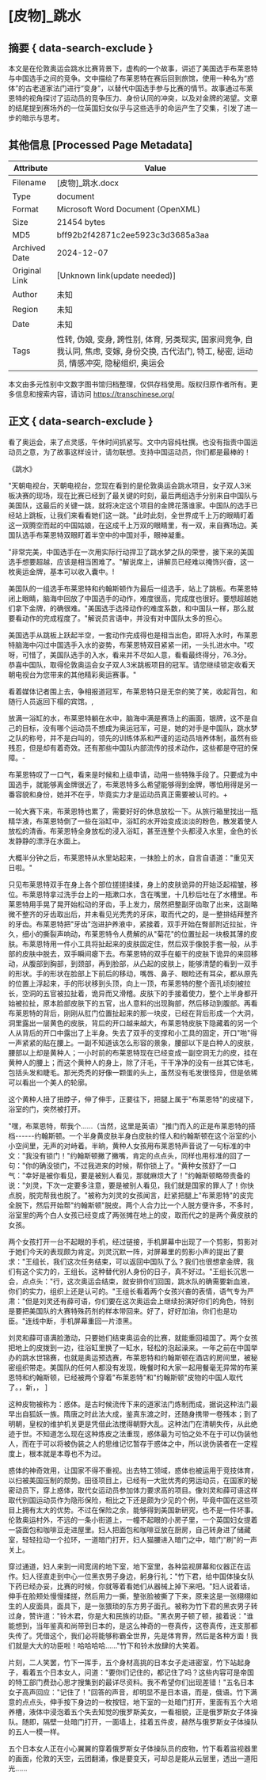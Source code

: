 # [皮物]_跳水



## 摘要  { data-search-exclude }

<!-- tcd_abstract -->
本文是在伦敦奥运会跳水比赛背景下，虚构的一个故事，讲述了美国选手布莱恩特与中国选手之间的竞争。文中描绘了布莱恩特在赛后回到旅馆，使用一种名为“惑体”的古老道家法门进行“变身”，以替代中国选手参与比赛的情节。故事通过布莱恩特的视角探讨了运动员的竞争压力、身份认同的冲突，以及对金牌的渴望。文章的结尾提到赛场外的一位英国妇女似乎与这些选手的命运产生了交集，引发了进一步的暗示与思考。

<!-- tcd_abstract_end -->

## 其他信息 [Processed Page Metadata]

| Attribute       | Value                                  |
|-----------------|----------------------------------------|
| Filename        | [皮物]_跳水.docx                             |
| Type            | document                                 |
| Format          | Microsoft Word Document (OpenXML)                               |
| Size            | 21454 bytes                           |
| MD5             | bff92b2f42871c2ee5923c3d3685a3aa                                  |
| Archived Date   | 2024-12-07                             |
| Original Link   | [Unknown link(update needed)]                         |
| Author          | 未知                               |
| Region          | 未知                               |
| Date            | 未知                                 |
| Tags            | 性转, 伪娘, 变身, 跨性别, 体育, 另类现实, 国家间竞争, 自我认同, 焦虑, 变嫁, 身份交换, 古代法门, 特工, 秘密, 运动员, 情感冲突, 隐秘组织, 奥运会                                 |

本文由多元性别中文数字图书馆归档整理，仅供存档使用。版权归原作者所有。更多信息和搜索内容，请访问 <https://transchinese.org/>


## 正文 { data-search-exclude }

<!-- tcd_main_text -->
看了奥运会，来了点灵感，午休时间抓紧写。文中内容纯杜撰。也没有指责中国运动员之意，为了故事这样设计，请勿联想。支持中国运动员，你们都是最棒的！

《跳水》

"天朝电视台，天朝电视台，您现在看到的是伦敦奥运会跳水项目，女子双人3米板决赛的现场，现在比赛已经到了最关键的时刻，最后两组选手分别来自中国队与美国队，这最后的关键一跳，就将决定这个项目的金牌花落谁家。中国队的选手已经站上跳板，让我们来看看她们这一跳。"此时此刻，全世界成千上万的眼睛盯着这一双腾空而起的中国姑娘，在这成千上万双的眼睛里，有一双，来自赛场边。美国队选手布莱恩特双眼盯着半空中的中国对手，眼神凝重。

"非常完美，中国选手在一次用实际行动捍卫了跳水梦之队的荣誉，接下来的美国选手想要超越，应该是相当困难了。"解说席上，讲解员已经难以掩饰兴奋，这一枚奥运金牌，基本可以收入囊中。!

美国队的一组选手布莱恩特和约翰斯顿作为最后一组选手，站上了跳板。布莱恩特闭上眼睛，脑海中回放了中国选手的动作，难度很高，完成度也很好。要想超越她们拿下金牌，的确很难。"美国选手选择动作的难度系数，和中国队一样，那么就要看动作的完成程度了。"解说员言语中，并没有对中国队太多的担心。

美国选手从跳板上跃起半空，一套动作完成得也是相当出色，即将入水时，布莱恩特脑海中闪过中国选手入水的姿势，布莱恩特双目紧紧一闭，一头扎进水中。"哎呀，可惜了，美国队选手的入水，看来并不尽如人意，看看最终得分，76.3分。恭喜中国队，取得伦敦奥运会女子双人3米跳板项目的冠军。请您继续锁定收看天朝电视台为您带来的其他精彩奥运赛事。"

看着媒体记者围上去，争相报道冠军，布莱恩特只是无奈的笑了笑，收起背包，和随行人员返回下榻的宾馆。,

放满一浴缸的水，布莱恩特躺在水中，脑海中满是赛场上的画面，银牌，这不是自己的目标，没有哪个运动员不想成为奥运冠军，可是，她的对手是中国队，跳水梦之队的称号，并不是白叫的，领先的训练体系和严谨的运动员培养体制，虽然有些残忍，但是却有着奇效。还有那些中国队内部流传的技术动作，这些都是夺冠的保障。-

布莱恩特叹了一口气，看来是时候和上级申请，动用一些特殊手段了。只要成为中国选手，就能够离金牌很近了，布莱恩特多么希望能够得到金牌，哪怕用得是另一番容貌和身份，她并不在乎，毕竟实力才是运动员真正需要被认可的。+

一轮大赛下来，布莱恩特也累了，需要好好的休息放松一下。从旅行箱里找出一瓶精华液，布莱恩特倒了一些在浴缸中，浴缸的水开始变成淡淡的粉色，散发着使人放松的清香。布莱恩特全身放松的浸入浴缸，甚至连整个头都浸入水里，金色的长发静静的漂浮在水面上。

大概半分钟之后，布莱恩特从水里站起来，一抹脸上的水，自言自语道："重见天日啦。"

只见布莱恩特双手在身上各个部位搓搓揉揉，身上的皮肤诡异的开始泛起褶皱，移位。布莱恩特拿过洗手台上的一瓶漱口水，含在嘴里，十几秒后吐在了水槽里。布莱恩特用手晃了晃开始松动的牙齿，手上发力，居然把整副牙齿取了出来，这副略微不整齐的牙齿取出后，并未看见光秃秃的牙床，取而代之的，是一整排结拜整齐的牙齿。布莱恩特把"牙齿"泡进护养液中，紧接着，双手开始在臀部附近拉扯，许久，细小的撕裂声响动，布莱恩特令人费解的从"菊花"的位置扯起一块极其薄的皮肤。布莱恩特用一件小工具将扯起来的皮肤固定住，然后双手像脱手套一般，从手部的皮肤中脱去，双手瞬间瘪下去。布莱恩特的双手在躯干的皮肤下诡异的来回移动，从腹部到胸部，到颈部，再到脸部，从凸起的皮肤上，能够清楚的看到一双手的形状。手的形状在脸部上下前后的移动，嘴唇、鼻子、眼睑还有耳朵，都从原先的位置上浮起来，手的形状移到头顶，向上一顶，布莱恩特的整个面孔顷刻被拉长，空洞的五官被拉扯着，诡异而又滑稽。皮肤下的手接着使力，整个上半身都开始被拉扯，原本脸部皮肤下的五官，出人意料的出现胸部，然后移动到腹部。再看布莱恩特的背后，刚刚从肛门位置扯起来的那一块皮，已经在背后形成一个大洞，洞里露出一层黄色的皮肤，背后的开口越来越大，布莱恩特皮肤下隐藏着的另一个人从背后的开口中露出了上半身。失去了双手的支撑和小工具的固定，开口"啪"得一声紧紧的贴在腰上。一副不知道该怎么形容的景象，腰部以下是白种人的皮肤，腰部以上却是黄种人；一小时前的布莱恩特现在已经变成一副空洞无力的皮，挂在黄种人的腰上；而这个黄种人的身上，除了汗毛，干干净净的没有一丝其它体毛，包括头发和睫毛。那光秃秃的好像一颗蛋的头上，虽然没有毛发很怪异，但是依稀可以看出一个美人的轮廓。

这个黄种人扭了扭脖子，伸了伸手，正要往下，把腿上属于"布莱恩特"的皮褪下，浴室的门，突然被打开。

"嘿，布莱恩特，帮我个......（当然，这里是英语）"推门而入的正是布莱恩特的搭档------约翰斯顿。一个半身黄皮肤半身白皮肤的怪人和约翰斯顿在这个浴室的小小空间里，无声的对峙着。半晌，黄种人女孩用布莱恩特声音说了一句标准的中文："我没有锁门！"约翰斯顿撇了撇嘴，肯定的点点头，同样也用标准的回了一句："你的确没锁门，不过我进来的时候，帮你锁上了。"黄种女孩舒了一口气："幸好是被你看见，要是被别人看见，那就麻烦大了！"约翰斯顿略带责备的说："刘灵，下次一定要多注意，要是被别人看见，我们就是国家的罪人了！你快点脱，脱完帮我也脱了。"被称为刘灵的女孩闻言，赶紧把腿上"布莱恩特"的皮完全脱下，然后开始帮"约翰斯顿"脱皮。两个人合力比一个人脱方便许多，不多时，浴室里的两个白人女孩已经变成了两张摊在地上的皮，取而代之的是两个黄皮肤的女孩。

两个女孩打开一台不起眼的手机，经过链接，手机屏幕中出现了一个剪影，剪影对于她们今天的表现颇为肯定。刘灵沉默一阵，对屏幕里的剪影小声的提出了要求："王组长，我们这次任务结束，可以返回中国队了么？我们也很想拿金牌，我们有这个实力的，王组长。这种替代别人身份的日子，真不好过。"王组长沉思一会，点点头："行，这次奥运会结束，就安排你们回国，跳水队的确需要新血液，你们的实力，组织上还是认可的。"王组长看着两个女孩兴奋的表情，语气专为严肃："但是刘灵还有薛可语，你们要在这次奥运会上继续扮演好你们的角色，特别是要把美国队的大赛特殊药剂的样本带回来。好了，好好加油，你们也是功臣。"连线中断，手机屏幕重回一片漆黑。

刘灵和薛可语满脸激动，只要她们结束奥运会的比赛，就能重回祖国了。两个女孩把地上的皮拨到一边，往浴缸里换了一缸水，轻松的泡起澡来。一年之前在中国举办的跳水世锦赛，也就是奥运预选赛，布莱恩特和约翰斯顿在酒店的房间里，被秘密组织带走。美国队的任何人都没有发现，晚餐时和大家一起用餐毫无异常的布莱恩特和约翰斯顿，已经被两个穿着"布莱恩特"和"约翰斯顿"皮物的中国人取代了。，新，， ]

这种皮物被称为：惑体。是古时候流传下来的道家法门炼制而成，据说这种法门最早出自狐妖一族。隋唐之时此法大成，鉴真东渡之时，还随身携带一卷残本；到了明朝，皇权的维护机关更是凭借此法搅得朝野大乱。这种法门在清朝失传，从此绝迹于世。不知道怎么现在这种炼皮之法重现，惑体最为可怕之处不在于可以伪装他人，而在于可以将被伪装之人的思维记忆暂存于惑体之中，所以说伪装者在一定程度上，根本就是本尊也不为过。

惑体的神奇效用，让国家不得不重视。出去特工领域，惑体也被运用于竞技体育，以扫被美国压制的颓势。田径项目上，已经有一大批优秀的男运动员，在国家的秘密动员下，穿上惑体，取代女运动员参加体力要求高的项目。像刘灵和薛可语这样取代别国运动员作为隐形保险，相比之下还是颇为少见的个例，毕竟中国在这些项目上拥有太大的优势。不过在保险之余，能够得到美国新研究，也不是一件坏事。伦敦奥运村外，不远的一条小街道上，一幢不起眼的小房子里，一个英国妇女提着一袋面包和咖啡豆走进屋里。妇人把面包和咖啡豆放在厨房，自己转身进了储藏室，轻轻拉动一个拉环，一道暗门打开，妇人猫腰进入暗门之中，暗门"刷"的一声关上。

穿过通道，妇人来到一间宽阔的地下室，地下室里，各种监视屏幕和仪器正在运作。妇人径直走到中心一位黑衣男子身边，躬身行礼："竹下君，给中国体操女队下药已经办妥，比赛的时候，你就等着看她们从器械上掉下来吧。"妇人说着话，伸手在脸颊处慢慢揉搓，然后用力一撕，整张脸被撕了下来，原来这是一张栩栩如生的人皮面具，面具下，是一张猥琐的东方男子面孔。被称为竹下君的黑衣男子转过身，赞许道："铃木君，你是大和民族的功臣。"黑衣男子顿了顿，接着说："谁能想到，当年鉴真和尚带到日本的，是这么神奇的一卷真传，这卷真传，连支那都失传了。凭借这个，我们必将能够称霸全世界，先是体育界，然后是各种方面！我们就是大大的功臣啦！哈哈哈哈......"竹下和铃木放肆的大笑着。

片刻，二人笑罢，竹下一挥手，五个身材高挑的日本女子走进密室，竹下站起身子，看着五个日本女人，问道："要你们记住的，都记住了吗？这些内容可是帝国的特工部门费劲心思才搜集到的最详尽资料。我不希望你们出现差错！"五名日本女子高声回应："记住了！"回答的声音，却明显不是日本语，而是，俄语。竹下满意的点点头，伸手按下身边的一枚按钮，地下室的一处暗门打开，里面有五个大培养槽，液体中浸泡着五个失去知觉的俄罗斯美女，一看相貌，正是俄罗斯女子体操队。随即，隔壁一处暗门打开，一面墙上，挂着五件皮，赫然与俄罗斯女子体操队的五人一模一样。

五个日本女人正在小心翼翼的穿着俄罗斯女子体操队员的皮物，竹下看着监视器里的画面，伦敦的天空，云团翻涌，像是要变天，可却总是能从云层里，透出一道阳光......
<!-- tcd_main_text_end -->

